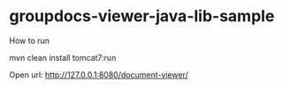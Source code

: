 groupdocs-viewer-java-lib-sample
================================

How to run


mvn clean install tomcat7:run

Open url: http://127.0.0.1:8080/document-viewer/

